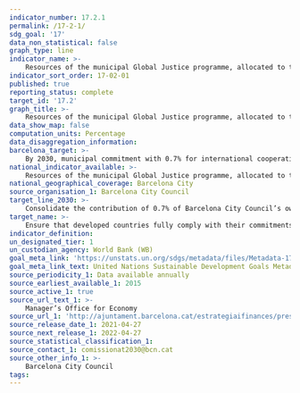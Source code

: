 ```yaml
---
indicator_number: 17.2.1
permalink: /17-2-1/
sdg_goal: '17'
data_non_statistical: false
graph_type: line
indicator_name: >-
    Resources of the municipal Global Justice programme, allocated to the prevention of violence and the promotion of peace
indicator_sort_order: 17-02-01
published: true
reporting_status: complete
target_id: '17.2'
graph_title: >-
    Resources of the municipal Global Justice programme, allocated to the prevention of violence and the promotion of peace
data_show_map: false
computation_units: Percentage
data_disaggregation_information: 
barcelona_target: >-
    By 2030, municipal commitment with 0.7% for international cooperation
national_indicator_available: >-
    Resources of the municipal Global Justice programme, allocated to the prevention of violence and the promotion of peace
national_geographical_coverage: Barcelona City
source_organisation_1: Barcelona City Council
target_line_2030: >-
    Consolidate the contribution of 0.7% of Barcelona City Council’s own resources to international development cooperation projects and global justice education projects 
target_name: >-
    Ensure that developed countries fully comply with their commitments regarding Official Development Assistance (ODA), including the commitment acquired by many developed countries to achieve the objective of allocating 0.7% of their Gross National Product (GNP) to the ODA, and from 0.15 to 0.20% of their GNP to the ODA of less advanced countries, and encourage ODA suppliers to set a goal in order to allocate at least 0.20% of their GNP to the ODA for less advanced countries
indicator_definition:
un_designated_tier: 1
un_custodian_agency: World Bank (WB)
goal_meta_link: 'https://unstats.un.org/sdgs/metadata/files/Metadata-17-02-01.pdf'
goal_meta_link_text: United Nations Sustainable Development Goals Metadata (pdf 894kB)
source_periodicity_1: Data available annually
source_earliest_available_1: 2015
source_active_1: true
source_url_text_1: >-
    Manager’s Office for Economy  
source_url_1: 'http://ajuntament.barcelona.cat/estrategiaifinances/pressupostobert/ca/programas/1711/espais-verds-i-biodiversitat#view=functional&year=2019'
source_release_date_1: 2021-04-27
source_next_release_1: 2022-04-27
source_statistical_classification_1: 
source_contact_1: comissionat2030@bcn.cat
source_other_info_1: >-
    Barcelona City Council
tags:
---
```

